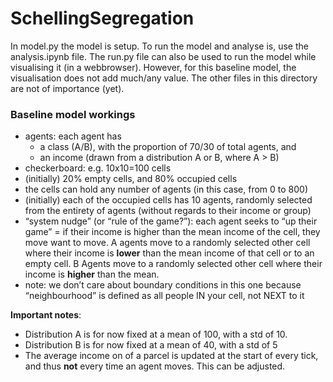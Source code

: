 # SchellingSegregation

In model.py the model is setup. To run the model and analyse is, use the analysis.ipynb file. The run.py file can also be used to run the model while visualising it (in a webbrowser). However, for this baseline model, the visualisation does not add much/any value. The other files in this directory are not of importance (yet). 

### Baseline model workings ###

* agents: each agent has 
    * a class (A/B), with the proportion of 70/30 of total agents, and 
    * an income (drawn from a distribution A or B, where A > B)
* checkerboard: e.g. 10x10=100 cells 
* (initially) 20% empty cells, and 80% occupied cells
* the cells can hold any number of agents (in this case, from 0 to 800)
* (initially) each of the occupied cells has 10 agents, randomly selected from the entirety of agents (without regards to their income or group)
* “system nudge” (or “rule of the game?”): each agent seeks to “up their game” = if their income is higher than the mean income of the cell, they move want to move. A agents move to a randomly selected other cell where their income is **lower** than the mean income of that cell or to an empty cell. B Agents move to a randomly selected other cell where their income is **higher** than the mean.
* note: we don’t care about boundary conditions in this one because “neighbourhood” is defined as all people IN your cell, not NEXT to it 

**Important notes**:

- Distribution A is for now fixed at a mean of 100, with a std of 10.
- Distribution B is for now fixed at a mean of 40, with a std of 5
- The average income on of a parcel is updated at the start of every tick, and thus **not** every time an agent moves. This can be adjusted. 
